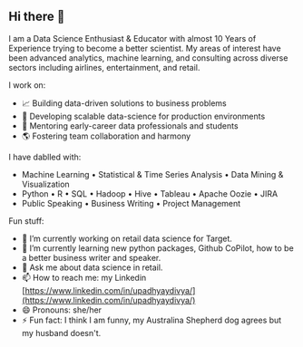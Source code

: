 ## Hi there 👋

I am a Data Science Enthusiast & Educator with almost 10 Years of Experience trying to become a better scientist. My areas of interest have been advanced analytics, machine learning, and consulting across diverse sectors including airlines, entertainment, and retail.

I work on:
- 📈 Building data-driven solutions to business problems
- 🚀 Developing scalable data-science for production environments
- 📝 Mentoring early-career data professionals and students
- 🌎 Fostering team collaboration and harmony

I have dablled with:
- Machine Learning • Statistical & Time Series Analysis • Data Mining & Visualization
- Python • R • SQL • Hadoop • Hive • Tableau • Apache Oozie • JIRA
- Public Speaking • Business Writing • Project Management

Fun stuff:
- 🔭 I’m currently working on retail data science for Target.
- 🌱 I’m currently learning new python packages, Github CoPilot, how to be a better business writer and speaker. 
- 💬 Ask me about data science in retail.
- 📫 How to reach me: my Linkedin [https://www.linkedin.com/in/upadhyaydivya/](https://www.linkedin.com/in/upadhyaydivya/)
- 😄 Pronouns: she/her
- ⚡ Fun fact: I think I am funny, my Australina Shepherd dog agrees but my husband doesn't.

